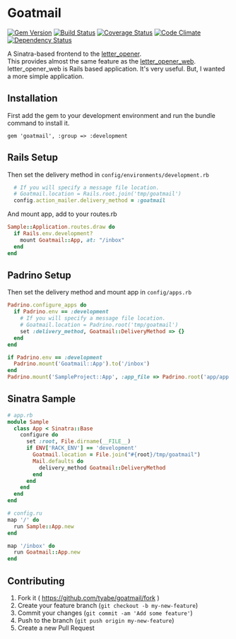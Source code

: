 # Goatmail

[![Gem Version](https://badge.fury.io/rb/goatmail.svg)](http://badge.fury.io/rb/goatmail)
[![Build Status](https://travis-ci.org/tyabe/goatmail.svg)](https://travis-ci.org/tyabe/goatmail)
[![Coverage Status](https://coveralls.io/repos/tyabe/goatmail/badge.png)](https://coveralls.io/r/tyabe/goatmail)
[![Code Climate](https://codeclimate.com/github/tyabe/goatmail.png)](https://codeclimate.com/github/tyabe/goatmail)
[![Dependency Status](https://gemnasium.com/tyabe/goatmail.svg)](https://gemnasium.com/tyabe/goatmail)

A Sinatra-based frontend to the [letter_opener](https://github.com/ryanb/letter_opener).  
This provides almost the same feature as the [letter_opener_web](https://github.com/fgrehm/letter_opener_web).  
letter_opener_web is Rails based application. It's very useful.
But, I wanted a more simple application.

## Installation

First add the gem to your development environment and run the bundle command to install it.

    gem 'goatmail', :group => :development

## Rails Setup

Then set the delivery method in `config/environments/development.rb`

```ruby
  # If you will specify a message file location.
  # Goatmail.location = Rails.root.join('tmp/goatmail')
  config.action_mailer.delivery_method = :goatmail
```

And mount app, add to your routes.rb

```ruby
Sample::Application.routes.draw do
  if Rails.env.development?
    mount Goatmail::App, at: "/inbox"
  end
end
```

## Padrino Setup

Then set the delivery method and mount app in `config/apps.rb`

```ruby
Padrino.configure_apps do
  if Padrino.env == :development
    # If you will specify a message file location.
    # Goatmail.location = Padrino.root('tmp/goatmail')
    set :delivery_method, Goatmail::DeliveryMethod => {}
  end
end

if Padrino.env == :development
  Padrino.mount('Goatmail::App').to('/inbox')
end
Padrino.mount('SampleProject::App', :app_file => Padrino.root('app/app.rb')).to('/')
```

## Sinatra Sample

```ruby
# app.rb
module Sample
  class App < Sinatra::Base
    configure do
      set :root, File.dirname(__FILE__)
      if ENV['RACK_ENV'] == 'development'
        Goatmail.location = File.join("#{root}/tmp/goatmail")
        Mail.defaults do
          delivery_method Goatmail::DeliveryMethod
        end
      end
    end
  end
end
```

```ruby
# config.ru
map '/' do
  run Sample::App.new
end

map '/inbox' do
  run Goatmail::App.new
end
```

## Contributing

1. Fork it ( https://github.com/tyabe/goatmail/fork )
2. Create your feature branch (`git checkout -b my-new-feature`)
3. Commit your changes (`git commit -am 'Add some feature'`)
4. Push to the branch (`git push origin my-new-feature`)
5. Create a new Pull Request
